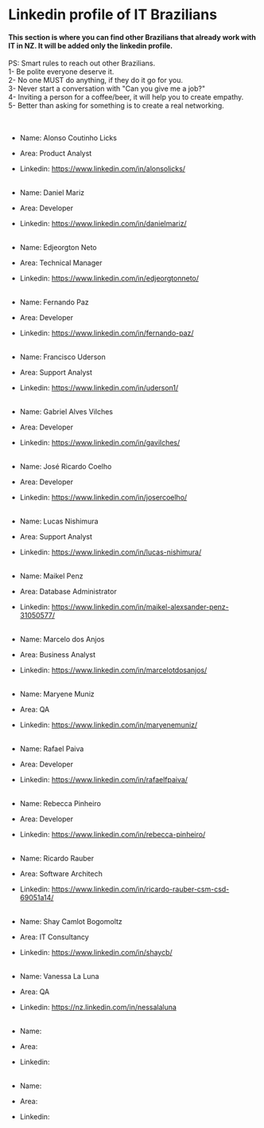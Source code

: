 # Linkedin profile of IT Brazilians
#### This section is where you can find other Brazilians that already work with IT in NZ. It will be added only the linkedin profile.

PS: Smart rules to reach out other Brazilians.<br />
1- Be polite everyone deserve it.<br />
2- No one MUST do anything, if they do it go for you.<br />
3- Never start a conversation with "Can you give me a job?"<br />
4- Inviting a person for a coffee/beer, it will help you to create empathy.<br />
5- Better than asking for something is to create a real networking.<br />
<br /><br />

* Name: Alonso Coutinho Licks
* Area: Product Analyst
* Linkedin: https://www.linkedin.com/in/alonsolicks/
<br /><br />
* Name: Daniel Mariz
* Area: Developer
* Linkedin: https://www.linkedin.com/in/danielmariz/
<br /><br />
* Name: Edjeorgton Neto
* Area: Technical Manager
* Linkedin: https://www.linkedin.com/in/edjeorgtonneto/
<br /><br />
* Name: Fernando Paz
* Area: Developer
* Linkedin: https://www.linkedin.com/in/fernando-paz/
<br /><br />
* Name: Francisco Uderson
* Area: Support Analyst
* Linkedin: https://www.linkedin.com/in/uderson1/
<br /><br />
* Name: Gabriel Alves Vilches
* Area: Developer
* Linkedin: https://www.linkedin.com/in/gavilches/
<br /><br />
* Name: José Ricardo Coelho
* Area: Developer
* Linkedin: https://www.linkedin.com/in/josercoelho/
<br /><br />
* Name: Lucas Nishimura
* Area: Support Analyst
* Linkedin: https://www.linkedin.com/in/lucas-nishimura/
<br /><br />
* Name: Maikel Penz
* Area: Database Administrator
* Linkedin: https://www.linkedin.com/in/maikel-alexsander-penz-31050577/
<br /><br />
* Name: Marcelo dos Anjos
* Area: Business Analyst
* Linkedin: https://www.linkedin.com/in/marcelotdosanjos/
<br /><br />
* Name: Maryene Muniz
* Area: QA
* Linkedin: https://www.linkedin.com/in/maryenemuniz/
<br /><br />
* Name: Rafael Paiva
* Area: Developer
* Linkedin: https://www.linkedin.com/in/rafaelfpaiva/
<br /><br />
* Name: Rebecca Pinheiro
* Area: Developer
* Linkedin: https://www.linkedin.com/in/rebecca-pinheiro/
<br /><br />
* Name: Ricardo Rauber
* Area: Software Architech
* Linkedin: https://www.linkedin.com/in/ricardo-rauber-csm-csd-69051a14/
<br /><br />
* Name: Shay Camlot Bogomoltz
* Area: IT Consultancy
* Linkedin: https://www.linkedin.com/in/shaycb/
<br /><br />
* Name: Vanessa La Luna
* Area: QA 
* Linkedin: https://nz.linkedin.com/in/nessalaluna
<br /><br />






* Name: 
* Area: 
* Linkedin: 
<br /><br />


* Name: 
* Area: 
* Linkedin: 
<br /><br />
